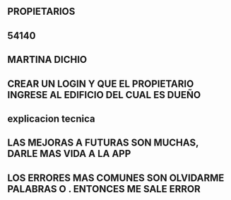 ## PROPIETARIOS
## 54140
## MARTINA DICHIO

## CREAR UN LOGIN Y QUE EL PROPIETARIO INGRESE AL EDIFICIO DEL CUAL ES DUEÑO



## explicacion tecnica
## LAS MEJORAS A FUTURAS SON MUCHAS, DARLE MAS VIDA A LA APP
## LOS ERRORES MAS COMUNES SON OLVIDARME PALABRAS O . ENTONCES ME SALE ERROR
